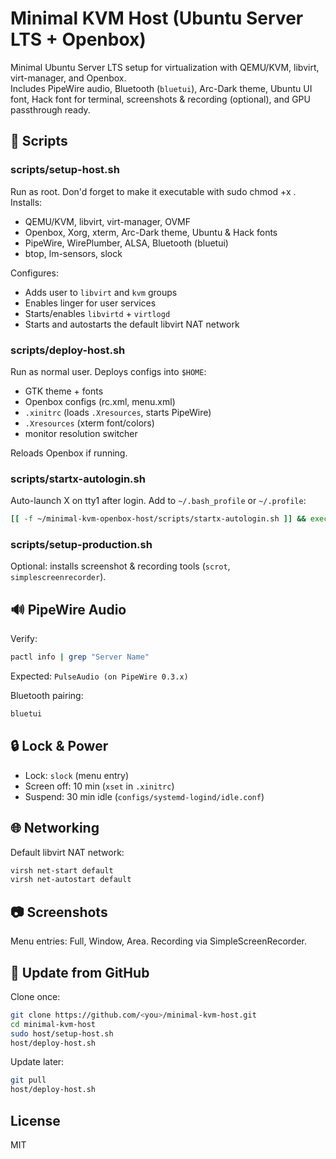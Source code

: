 # Minimal KVM Host (Ubuntu Server LTS + Openbox)

Minimal Ubuntu Server LTS setup for virtualization with QEMU/KVM, libvirt, virt-manager, and Openbox.  
Includes PipeWire audio, Bluetooth (`bluetui`), Arc-Dark theme, Ubuntu UI font, Hack font for terminal, screenshots & recording (optional), and GPU passthrough ready.

## 🚀 Scripts

### scripts/setup-host.sh
Run as root. Don'd forget to make it executable with sudo chmod +x .
Installs:
- QEMU/KVM, libvirt, virt-manager, OVMF
- Openbox, Xorg, xterm, Arc-Dark theme, Ubuntu & Hack fonts
- PipeWire, WirePlumber, ALSA, Bluetooth (bluetui)
- btop, lm-sensors, slock

Configures:
- Adds user to `libvirt` and `kvm` groups
- Enables linger for user services
- Starts/enables `libvirtd` + `virtlogd`
- Starts and autostarts the default libvirt NAT network

### scripts/deploy-host.sh
Run as normal user. Deploys configs into `$HOME`:
- GTK theme + fonts
- Openbox configs (rc.xml, menu.xml)
- `.xinitrc` (loads `.Xresources`, starts PipeWire)
- `.Xresources` (xterm font/colors)
- monitor resolution switcher

Reloads Openbox if running.

### scripts/startx-autologin.sh
Auto-launch X on tty1 after login. Add to `~/.bash_profile` or `~/.profile`:
```bash
[[ -f ~/minimal-kvm-openbox-host/scripts/startx-autologin.sh ]] && exec ~/minimal-kvm-openbox-host/scripts/startx-autologin.sh
```

### scripts/setup-production.sh
Optional: installs screenshot & recording tools (`scrot`, `simplescreenrecorder`).

## 🔊 PipeWire Audio
Verify:
```bash
pactl info | grep "Server Name"
```
Expected: `PulseAudio (on PipeWire 0.3.x)`

Bluetooth pairing:
```bash
bluetui
```

## 🔒 Lock & Power
- Lock: `slock` (menu entry)
- Screen off: 10 min (`xset` in `.xinitrc`)
- Suspend: 30 min idle (`configs/systemd-logind/idle.conf`)

## 🌐 Networking
Default libvirt NAT network:
```bash
virsh net-start default
virsh net-autostart default
```

## 📷 Screenshots
Menu entries: Full, Window, Area. Recording via SimpleScreenRecorder.

## 🧰 Update from GitHub
Clone once:
```bash
git clone https://github.com/<you>/minimal-kvm-host.git
cd minimal-kvm-host
sudo host/setup-host.sh
host/deploy-host.sh
```
Update later:
```bash
git pull
host/deploy-host.sh
```

## License
MIT
